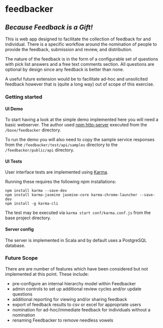 # feedbacker

*Because Feedback is a Gift!*
-----------------------------

This is web app designed to facilitate the collection of feedback for and
individual.  There is a specific workflow around the nomination of people to
provide the feedback, submission and review, and distribution.

The nature of the feedback is in the form of a configurable set of questions 
with pick list answers and a free text comments section.  All questions are 
optional by design since any feedback is better than none.

A useful future extension would be to facilitate ad-hoc and unsolicited feedback
however that is (quite a long way) out of scope of this exercise.

### Getting started

#### UI Demo

To start having a look at the simple demo implemented here you will need a 
basic webserver. The author used [npm http-server](https://www.npmjs.com/package/http-server)
executed from the ```/base/feedbacker``` directory.

To run the demo you will also need to copy the sample service responses from
the ```/feedbacker/test/api/samples``` directory to the 
```/feedbacker/public/api``` directory.


#### UI Tests

User interface tests are implemented using [Karma](https://karma-runner.github.io/0.13/intro/configuration.html).

Running these requires the following npm installations:

```
npm install karma --save-dev
npm install karma-jasmine jasmine-core karma-chrome-launcher --save-dev
npm install -g karma-cli
```

The test may be executed via ```karma start conf/karma.conf.js``` from the base
project directory.

#### Server config

The server is implemented in Scala and by default uses a PostgreSQL database.

### Future Scope

There are are number of features which have been considered but not implemented at this point.  These include:

* pre-configure an internal hierarchy model within Feedbacker
* admin controls to set up additional review cycles and/or update questions
* additional reporting for viewing and/or sharing feedback
* export of feedback results to csv or excel for appropriate users
* nomination for ad-hoc/immediate feedback for individuals without a nomination
* renaming Feedbacker to remove needless vowels